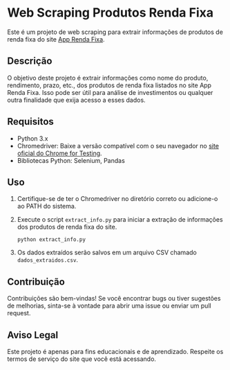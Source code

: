 # Web Scraping Produtos Renda Fixa

Este é um projeto de web scraping para extrair informações de produtos de renda fixa do site [App Renda Fixa](https://apprendafixa.com.br/app/investimentos/rendafixa).

## Descrição

O objetivo deste projeto é extrair informações como nome do produto, rendimento, prazo, etc., dos produtos de renda fixa listados no site App Renda Fixa. Isso pode ser útil para análise de investimentos ou qualquer outra finalidade que exija acesso a esses dados.

## Requisitos

- Python 3.x
- Chromedriver: Baixe a versão compatível com o seu navegador no [site oficial do Chrome for Testing](https://googlechromelabs.github.io/chrome-for-testing/#stable).
- Bibliotecas Python: Selenium, Pandas

## Uso

1. Certifique-se de ter o Chromedriver no diretório correto ou adicione-o ao PATH do sistema.

2. Execute o script `extract_info.py` para iniciar a extração de informações dos produtos de renda fixa do site.

    ```
    python extract_info.py
    ```

3. Os dados extraídos serão salvos em um arquivo CSV chamado `dados_extraidos.csv`.

## Contribuição

Contribuições são bem-vindas! Se você encontrar bugs ou tiver sugestões de melhorias, sinta-se à vontade para abrir uma issue ou enviar um pull request.

## Aviso Legal

Este projeto é apenas para fins educacionais e de aprendizado. Respeite os termos de serviço do site que você está acessando.
